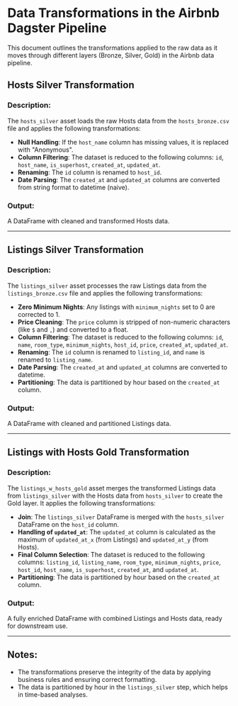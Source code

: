 # Data Transformations in the Airbnb Dagster Pipeline

This document outlines the transformations applied to the raw data as it moves through different layers (Bronze, Silver, Gold) in the Airbnb data pipeline.

## Hosts Silver Transformation

### Description:
The `hosts_silver` asset loads the raw Hosts data from the `hosts_bronze.csv` file and applies the following transformations:

- **Null Handling**: If the `host_name` column has missing values, it is replaced with "Anonymous".
- **Column Filtering**: The dataset is reduced to the following columns: `id`, `host_name`, `is_superhost`, `created_at`, `updated_at`.
- **Renaming**: The `id` column is renamed to `host_id`.
- **Date Parsing**: The `created_at` and `updated_at` columns are converted from string format to datetime (naive).

### Output:
A DataFrame with cleaned and transformed Hosts data.

---

## Listings Silver Transformation

### Description:
The `listings_silver` asset processes the raw Listings data from the `listings_bronze.csv` file and applies the following transformations:

- **Zero Minimum Nights**: Any listings with `minimum_nights` set to 0 are corrected to 1.
- **Price Cleaning**: The `price` column is stripped of non-numeric characters (like `$` and `,`) and converted to a float.
- **Column Filtering**: The dataset is reduced to the following columns: `id`, `name`, `room_type`, `minimum_nights`, `host_id`, `price`, `created_at`, `updated_at`.
- **Renaming**: The `id` column is renamed to `listing_id`, and `name` is renamed to `listing_name`.
- **Date Parsing**: The `created_at` and `updated_at` columns are converted to datetime.
- **Partitioning**: The data is partitioned by hour based on the `created_at` column.

### Output:
A DataFrame with cleaned and partitioned Listings data.

---

## Listings with Hosts Gold Transformation

### Description:
The `listings_w_hosts_gold` asset merges the transformed Listings data from `listings_silver` with the Hosts data from `hosts_silver` to create the Gold layer. It applies the following transformations:

- **Join**: The `listings_silver` DataFrame is merged with the `hosts_silver` DataFrame on the `host_id` column.
- **Handling of `updated_at`**: The `updated_at` column is calculated as the maximum of `updated_at_x` (from Listings) and `updated_at_y` (from Hosts).
- **Final Column Selection**: The dataset is reduced to the following columns: `listing_id`, `listing_name`, `room_type`, `minimum_nights`, `price`, `host_id`, `host_name`, `is_superhost`, `created_at`, and `updated_at`.
- **Partitioning**: The data is partitioned by hour based on the `created_at` column.

### Output:
A fully enriched DataFrame with combined Listings and Hosts data, ready for downstream use.

---

## Notes:
- The transformations preserve the integrity of the data by applying business rules and ensuring correct formatting.
- The data is partitioned by hour in the `listings_silver` step, which helps in time-based analyses.

